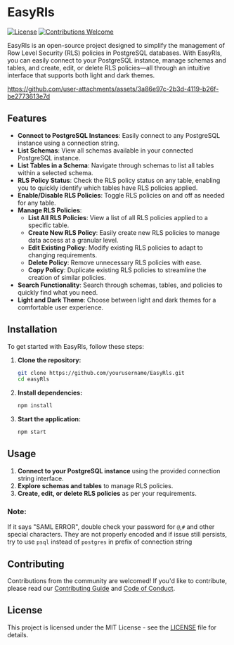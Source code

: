 # EasyRls

[![License](https://img.shields.io/badge/license-MIT-blue.svg)](LICENSE)
[![Contributions Welcome](https://img.shields.io/badge/contributions-welcome-brightgreen.svg)](CONTRIBUTING.md)

EasyRls is an open-source project designed to simplify the management of Row
Level Security (RLS) policies in PostgreSQL databases. With EasyRls, you can
easily connect to your PostgreSQL instance, manage schemas and tables, and
create, edit, or delete RLS policies—all through an intuitive interface that
supports both light and dark themes.

https://github.com/user-attachments/assets/3a86e97c-2b3d-4119-b26f-be2773613e7d

## Features

- **Connect to PostgreSQL Instances**: Easily connect to any PostgreSQL instance
  using a connection string.
- **List Schemas**: View all schemas available in your connected PostgreSQL
  instance.
- **List Tables in a Schema**: Navigate through schemas to list all tables
  within a selected schema.
- **RLS Policy Status**: Check the RLS policy status on any table, enabling you
  to quickly identify which tables have RLS policies applied.
- **Enable/Disable RLS Policies**: Toggle RLS policies on and off as needed for
  any table.
- **Manage RLS Policies**:
  - **List All RLS Policies**: View a list of all RLS policies applied to a
    specific table.
  - **Create New RLS Policy**: Easily create new RLS policies to manage data
    access at a granular level.
  - **Edit Existing Policy**: Modify existing RLS policies to adapt to changing
    requirements.
  - **Delete Policy**: Remove unnecessary RLS policies with ease.
  - **Copy Policy**: Duplicate existing RLS policies to streamline the creation
    of similar policies.
- **Search Functionality**: Search through schemas, tables, and policies to
  quickly find what you need.
- **Light and Dark Theme**: Choose between light and dark themes for a
  comfortable user experience.



## Installation

To get started with EasyRls, follow these steps:

1. **Clone the repository:**
   ```bash
   git clone https://github.com/yourusername/EasyRls.git
   cd easyRls
   ```

2. **Install dependencies:**
   ```bash
   npm install
   ```

3. **Start the application:**
   ```bash
   npm start
   ```

## Usage

1. **Connect to your PostgreSQL instance** using the provided connection string
   interface.
2. **Explore schemas and tables** to manage RLS policies.
3. **Create, edit, or delete RLS policies** as per your requirements.

### Note:
If it says "SAML ERROR", double check your password for `@`,`#` and other special characters. They are not properly encoded and if issue still persists, try to use `psql` instead of `postgres` in prefix of connection string

## Contributing

Contributions from the community are welcomed! If you'd like to contribute,
please read our [Contributing Guide](CONTRIBUTING.md) and
[Code of Conduct](CODE_OF_CONDUCT.md).

## License

This project is licensed under the MIT License - see the [LICENSE](LICENSE.txt)
file for details.
